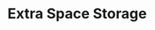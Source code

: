 ---
title: "Extra Space Storage"
url: /aurora/extra-space-storage-east-40th-avenue-2/
shop: Mieten
---